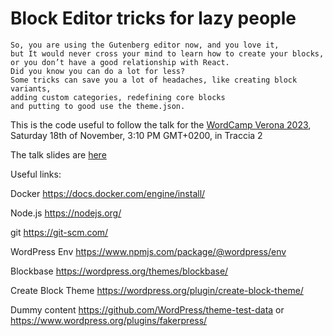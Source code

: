 # Block Editor tricks for lazy people

```
So, you are using the Gutenberg editor now, and you love it, 
but It would never cross your mind to learn how to create your blocks, 
or you don’t have a good relationship with React.
Did you know you can do a lot for less?
Some tricks can save you a lot of headaches, like creating block variants, 
adding custom categories, redefining core blocks 
and putting to good use the theme.json.

```

This is the code useful to follow the talk for the [WordCamp Verona 2023](https://verona.wordcamp.org/2023/), Saturday 18th of November, 3:10 PM GMT+0200, in Traccia 2

The talk slides are [here](https://drive.proton.me/urls/EFPKW23C8C#2FIfQU0a9eVK)


Useful links:

Docker https://docs.docker.com/engine/install/

Node.js https://nodejs.org/

git https://git-scm.com/

WordPress Env https://www.npmjs.com/package/@wordpress/env

Blockbase https://wordpress.org/themes/blockbase/

Create Block Theme https://wordpress.org/plugin/create-block-theme/

Dummy content https://github.com/WordPress/theme-test-data or https://www.wordpress.org/plugins/fakerpress/


